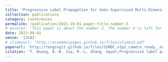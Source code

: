 ```yaml
---
title: "Progressive Label Propagation for Semi-Supervised Multi-Dimensional Classification"
collection: publications
category: conferences
permalink: /publication/2015-10-01-paper-title-number-3
# excerpt: 'This paper is about the number 3. The number 4 is left for future work.'
date: 2023-08-01
venue: 'IJCAI'
# slidesurl: 'http://academicpages.github.io/files/slides3.pdf'
paperurl: 'http://tengingit.github.io/files/SSMDC_v1p2_camera_ready__noakn.pdf'
citation: 'T. Huang, B.-B. Jia, M.-L. Zhang. &quot;Progressive label propagation for semi-supervised multi-dimensional classification.&quot; In: <i>Proceedings of the 32nd International Joint Conference on Artificial Intelligence</i>, Macau, China, 2023, 3821-3829.'
---
```

